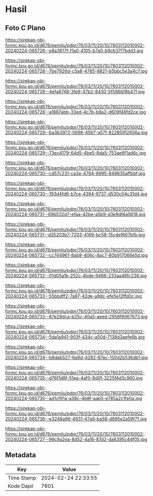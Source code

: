 # Hasil

## Foto C Plano

https://sirekap-obj-formc.kpu.go.id/d676/pemilu/pdpr/76/03/11/20/10/7603112010002-20240224-065726--e8a3617f-f1a0-4105-b7a0-b9cb37f7bdd3.jpg

https://sirekap-obj-formc.kpu.go.id/d676/pemilu/pdpr/76/03/11/20/10/7603112010002-20240224-065728--7be7926d-c5a8-4785-8821-b5bbc5e3a4c7.jpg

https://sirekap-obj-formc.kpu.go.id/d676/pemilu/pdpr/76/03/11/20/10/7603112010002-20240224-065728--4efa8748-3fe9-47b2-8430-5f586bf8b47f.jpg

https://sirekap-obj-formc.kpu.go.id/d676/pemilu/pdpr/76/03/11/20/10/7603112010002-20240224-065728--a1887abb-33ed-4c7b-b8a2-d609f48fd2ce.jpg

https://sirekap-obj-formc.kpu.go.id/d676/pemilu/pdpr/76/03/11/20/10/7603112010002-20240224-065729--ba3b3972-5698-4567-a57f-82285912656a.jpg

https://sirekap-obj-formc.kpu.go.id/d676/pemilu/pdpr/76/03/11/20/10/7603112010002-20240224-065729--73ec4179-64d5-4be5-8da5-753ae6f1ad6c.jpg

https://sirekap-obj-formc.kpu.go.id/d676/pemilu/pdpr/76/03/11/20/10/7603112010002-20240224-065730--cd57c231-ca3e-4764-8995-849635affbbf.jpg

https://sirekap-obj-formc.kpu.go.id/d676/pemilu/pdpr/76/03/11/20/10/7603112010002-20240224-065730--193d4fd6-b7ce-4394-9737-d530c04c31d4.jpg

https://sirekap-obj-formc.kpu.go.id/d676/pemilu/pdpr/76/03/11/20/10/7603112010002-20240224-065731--69b532d7-efaa-42be-a5b9-d3e9df4a0618.jpg

https://sirekap-obj-formc.kpu.go.id/d676/pemilu/pdpr/76/03/11/20/10/7603112010002-20240224-065731--d35203b7-7203-4169-bc58-15cdef667bfb.jpg

https://sirekap-obj-formc.kpu.go.id/d676/pemilu/pdpr/76/03/11/20/10/7603112010002-20240224-065732--cc744961-8ab9-406c-8ac7-80b917066e5d.jpg

https://sirekap-obj-formc.kpu.go.id/d676/pemilu/pdpr/76/03/11/20/10/7603112010002-20240224-065732--01d05a1b-252c-4bde-9466-233aa46fc236.jpg

https://sirekap-obj-formc.kpu.go.id/d676/pemilu/pdpr/76/03/11/20/10/7603112010002-20240224-065733--55bbdff2-7a97-42de-a9dc-efe5e12ffd0c.jpg

https://sirekap-obj-formc.kpu.go.id/d676/pemilu/pdpr/76/03/11/20/10/7603112010002-20240224-065733--87e29dca-b25c-40a5-aeed-2958f9067673.jpg

https://sirekap-obj-formc.kpu.go.id/d676/pemilu/pdpr/76/03/11/20/10/7603112010002-20240224-065734--5da1a941-903f-434c-a50d-7138d3aefe6b.jpg

https://sirekap-obj-formc.kpu.go.id/d676/pemilu/pdpr/76/03/11/20/10/7603112010002-20240224-065734--b8dab527-6a9d-4282-87ec-150d2b536db1.jpg

https://sirekap-obj-formc.kpu.go.id/d676/pemilu/pdpr/76/03/11/20/10/7603112010002-20240224-065735--d76f1d8f-51ea-4af0-8d0f-3225f4d3c960.jpg

https://sirekap-obj-formc.kpu.go.id/d676/pemilu/pdpr/76/03/11/20/10/7603112010002-20240224-065735--ad1cf91a-a38c-4b8f-aab5-e785a2c1fe0a.jpg

https://sirekap-obj-formc.kpu.go.id/d676/pemilu/pdpr/76/03/11/20/10/7603112010002-20240224-065736--e3248a96-4931-47a9-ba58-d695e2a59f71.jpg

https://sirekap-obj-formc.kpu.go.id/d676/pemilu/pdpr/76/03/11/20/10/7603112010002-20240224-065727--96c9a2ea-8d52-4a16-87d2-da6395c44f05.jpg


## Metadata

| Key        | Value               |
| ---------- | ------------------- |
| Time Stamp | 2024-02-24 22:33:55 |
| Kode Dapil | 7601                |



